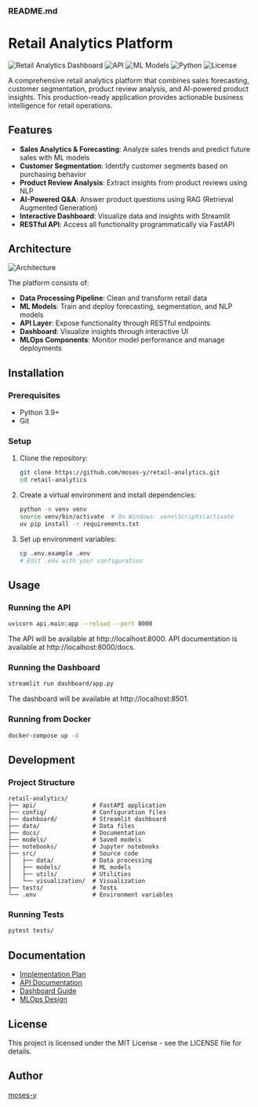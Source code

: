 ### README.md


# Retail Analytics Platform

![Retail Analytics Dashboard](https://img.shields.io/badge/Dashboard-Streamlit-FF4B4B)
![API](https://img.shields.io/badge/API-FastAPI-009688)
![ML Models](https://img.shields.io/badge/ML-XGBoost%20|%20KMeans%20|%20BERT-yellow)
![Python](https://img.shields.io/badge/Python-3.9%2B-blue)
![License](https://img.shields.io/badge/License-MIT-green)

A comprehensive retail analytics platform that combines sales forecasting, customer segmentation, product review analysis, and AI-powered product insights. This production-ready application provides actionable business intelligence for retail operations.

## Features

- **Sales Analytics & Forecasting**: Analyze sales trends and predict future sales with ML models
- **Customer Segmentation**: Identify customer segments based on purchasing behavior
- **Product Review Analysis**: Extract insights from product reviews using NLP
- **AI-Powered Q&A**: Answer product questions using RAG (Retrieval Augmented Generation)
- **Interactive Dashboard**: Visualize data and insights with Streamlit
- **RESTful API**: Access all functionality programmatically via FastAPI

## Architecture

![Architecture](docs/images/architecture.png)

The platform consists of:
- **Data Processing Pipeline**: Clean and transform retail data
- **ML Models**: Train and deploy forecasting, segmentation, and NLP models
- **API Layer**: Expose functionality through RESTful endpoints
- **Dashboard**: Visualize insights through interactive UI
- **MLOps Components**: Monitor model performance and manage deployments

## Installation

### Prerequisites

- Python 3.9+
- Git

### Setup

1. Clone the repository:
   ```bash
   git clone https://github.com/moses-y/retail-analytics.git
   cd retail-analytics
   ```

2. Create a virtual environment and install dependencies:
   ```bash
   python -m venv venv
   source venv/bin/activate  # On Windows: venv\Scripts\activate
   uv pip install -r requirements.txt
   ```

3. Set up environment variables:
   ```bash
   cp .env.example .env
   # Edit .env with your configuration
   ```

## Usage

### Running the API

```bash
uvicorn api.main:app --reload --port 8000
```

The API will be available at http://localhost:8000. API documentation is available at http://localhost:8000/docs.

### Running the Dashboard

```bash
streamlit run dashboard/app.py
```

The dashboard will be available at http://localhost:8501.

### Running from Docker

```bash
docker-compose up -d
```

## Development

### Project Structure

```
retail-analytics/
├── api/                # FastAPI application
├── config/             # Configuration files
├── dashboard/          # Streamlit dashboard
├── data/               # Data files
├── docs/               # Documentation
├── models/             # Saved models
├── notebooks/          # Jupyter notebooks
├── src/                # Source code
│   ├── data/           # Data processing
│   ├── models/         # ML models
│   ├── utils/          # Utilities
│   └── visualization/  # Visualization
├── tests/              # Tests
└── .env                # Environment variables
```

### Running Tests

```bash
pytest tests/
```

## Documentation

- [Implementation Plan](docs/implementation_plan.md)
- [API Documentation](docs/api_documentation.md)
- [Dashboard Guide](docs/dashboard_guide.md)
- [MLOps Design](docs/mlops_design.md)

## License

This project is licensed under the MIT License - see the LICENSE file for details.

## Author

[moses-y](https://github.com/moses-y)

